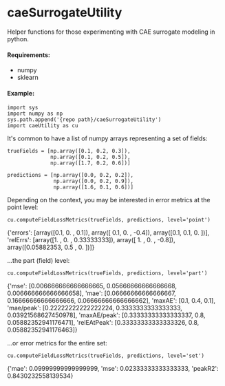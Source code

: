 # caeSurrogateUtility
Helper functions for those experimenting with CAE surrogate modeling in python.

#### Requirements:
 - numpy
 - sklearn

#### Example: 

```
import sys
import numpy as np
sys.path.append('{repo path}/caeSurrogateUtility')
import caeUtility as cu
```

It's common to have a list of numpy arrays representing a set of fields:
```
trueFields = [np.array([0.1, 0.2, 0.3]), 
              np.array([0.1, 0.2, 0.5]),
              np.array([1.7, 0.2, 0.6])]

predictions = [np.array([0.0, 0.2, 0.2]), 
               np.array([0.0, 0.2, 0.9]),
               np.array([1.6, 0.1, 0.6])]
```

Depending on the context, you may be interested in error metrics at the point level:
```
cu.computeFieldLossMetrics(trueFields, predictions, level='point')
```
{'errors': [array([0.1, 0. , 0.1]),
  array([ 0.1,  0. , -0.4]),
  array([0.1, 0.1, 0. ])],
 'relErrs': [array([1.        , 0.        , 0.33333333]),
  array([ 1. ,  0. , -0.8]),
  array([0.05882353, 0.5       , 0.        ])]}

...the part (field) level:
```
cu.computeFieldLossMetrics(trueFields, predictions, level='part')
```
{'mse': [0.006666666666666665, 0.05666666666666668, 0.006666666666666658],
 'mae': [0.06666666666666667, 0.16666666666666666, 0.06666666666666662],
 'maxAE': [0.1, 0.4, 0.1],
 'mae/peak': [0.22222222222222224, 0.3333333333333333, 0.03921568627450978],
 'maxAE/peak': [0.33333333333333337, 0.8, 0.05882352941176471],
 'relEAtPeak': [0.33333333333333326, 0.8, 0.05882352941176463]}

...or error metrics for the entire set:
```
cu.computeFieldLossMetrics(trueFields, predictions, level='set')
```
{'mae': 0.09999999999999999,
 'mse': 0.02333333333333333,
 'peakR2': 0.8430232558139534}

